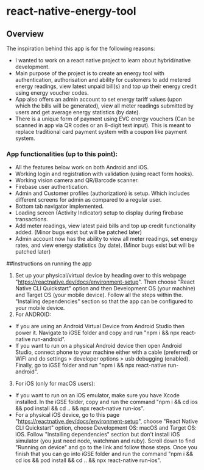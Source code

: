 # react-native-energy-tool


## Overview

The inspiration behind this app is for the following reasons:
 
* I wanted to work on a react native project to learn about hybrid/native development.
* Main purpose of the project is to create an energy tool with authentication, authorisation and ability for customers to add metered energy readings, view latest unpaid bill(s) and top up their energy credit using energy voucher codes.
* App also offers an admin account to set energy tariff values (upon which the bills will be generated), view all meter readings submitted by users and get average energy statistics (by date).
* There is a unique form of payment using EVC energy vouchers (Can be scanned in app via QR codes or an 8-digit text input). This is meant to replace traditional card payment system with a coupon like payment system.

### App functionalities (up to this point):

* All the features below work on both Android and iOS. 
* Working login and registration with validation (using react form hooks).
* Working vision camera and QR/Barcode scanner.
* Firebase user authentication.
* Admin and Customer profiles (authorization) is setup. Which includes different screens for admin as compared to a regular user.
* Bottom tab navigator implemented.
* Loading screen (Activity Indicator) setup to display during firebase transactions.
* Add meter readings, view latest paid bills and top up credit functionality added. (Minor bugs exist but will be patched later)
* Admin account now has the ability to view all meter readings, set energy rates, and view energy statistics (by date). (Minor bugs exist but will be patched later)

##Instructions on running the app
1. Set up your physical/virtual device by heading over to this webpage "https://reactnative.dev/docs/environment-setup". Then choose "React Native CLI Quickstart" option and then Development OS (your machine) and Target OS (your mobile device). Follow all the steps within the. "Installing dependencies" section so that the app can be configured to your mobile device.
2. For ANDROID: 
- If you are using an Android Virtual Device from Android Studio then power it. Navigate to iGSE folder and copy and run "npm i && npx react-native run-android".
- If you want to run on a physical Android device then open Android Studio, connect phone to your machine either with a cable (preferred) or WiFI and do settings > developer options > usb debugging (enabled). Finally, go to iGSE folder and run "npm i && npx react-native run-android".
3. For iOS (only for macOS users):
- If you want to run on an iOS emulator, make sure you have Xcode installed. In the iGSE folder, copy and run the command "npm i && cd ios && pod install && cd .. && npx react-native run-ios".
- For a physical iOS device, go to this page "https://reactnative.dev/docs/environment-setup", choose "React Native CLI Quickstart" option, choose Development OS: macOS and Target OS: iOS. Follow "Installing dependencies" section but don't install iOS simulator (you just need node, watchman and ruby). Scroll down to find "Running on device" and go to the link and follow those steps. Once you finish that you can go into iGSE folder and run the command "npm i && cd ios && pod install && cd .. && npx react-native run-ios".
